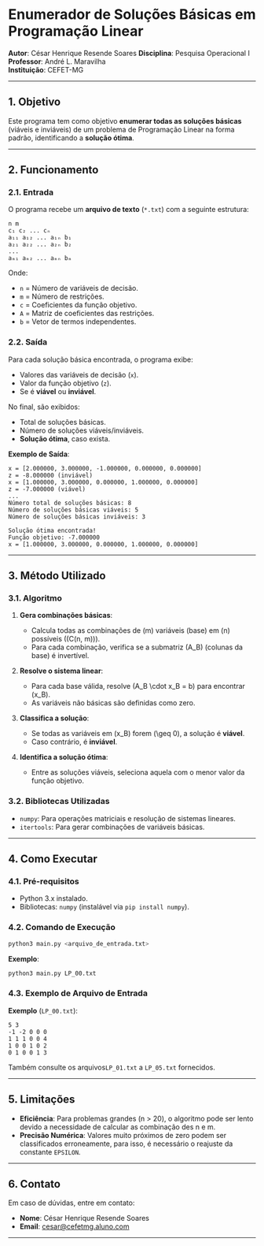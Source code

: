 # **Enumerador de Soluções Básicas em Programação Linear**

**Autor**: César Henrique Resende Soares
**Disciplina**: Pesquisa Operacional I  
**Professor**: André L. Maravilha  
**Instituição**: CEFET-MG

---

## **1. Objetivo**

Este programa tem como objetivo **enumerar todas as soluções básicas** (viáveis e inviáveis) de um problema de
Programação Linear na forma padrão, identificando a **solução ótima**.

---

## **2. Funcionamento**

### **2.1. Entrada**

O programa recebe um **arquivo de texto** (`*.txt`) com a seguinte estrutura:

```
n m  
c₁ c₂ ... cₙ  
a₁₁ a₁₂ ... a₁ₙ b₁  
a₂₁ a₂₂ ... a₂ₙ b₂  
...  
aₘ₁ aₘ₂ ... aₘₙ bₘ  
```  

Onde:

- `n` = Número de variáveis de decisão.
- `m` = Número de restrições.
- `c` = Coeficientes da função objetivo.
- `A` = Matriz de coeficientes das restrições.
- `b` = Vetor de termos independentes.

### **2.2. Saída**

Para cada solução básica encontrada, o programa exibe:

- Valores das variáveis de decisão (`x`).
- Valor da função objetivo (`z`).
- Se é **viável** ou **inviável**.

No final, são exibidos:

- Total de soluções básicas.
- Número de soluções viáveis/inviáveis.
- **Solução ótima**, caso exista.

**Exemplo de Saída**:

```
x = [2.000000, 3.000000, -1.000000, 0.000000, 0.000000]  
z = -8.000000 (inviável)  
x = [1.000000, 3.000000, 0.000000, 1.000000, 0.000000]  
z = -7.000000 (viável)  
...  
Número total de soluções básicas: 8  
Número de soluções básicas viáveis: 5  
Número de soluções básicas inviáveis: 3  

Solução ótima encontrada!  
Função objetivo: -7.000000  
x = [1.000000, 3.000000, 0.000000, 1.000000, 0.000000]  
```  

---

## **3. Método Utilizado**

### **3.1. Algoritmo**

1. **Gera combinações básicas**:
    - Calcula todas as combinações de \(m\) variáveis (base) em \(n\) possíveis (\(C(n, m)\)).
    - Para cada combinação, verifica se a submatriz \(A_B\) (colunas da base) é invertível.

2. **Resolve o sistema linear**:
    - Para cada base válida, resolve \(A_B \cdot x_B = b\) para encontrar \(x_B\).
    - As variáveis não básicas são definidas como zero.

3. **Classifica a solução**:
    - Se todas as variáveis em \(x_B\) forem \(\geq 0\), a solução é **viável**.
    - Caso contrário, é **inviável**.

4. **Identifica a solução ótima**:
    - Entre as soluções viáveis, seleciona aquela com o menor valor da função objetivo.

### **3.2. Bibliotecas Utilizadas**

- `numpy`: Para operações matriciais e resolução de sistemas lineares.
- `itertools`: Para gerar combinações de variáveis básicas.

---

## **4. Como Executar**

### **4.1. Pré-requisitos**

- Python 3.x instalado.
- Bibliotecas: `numpy` (instalável via `pip install numpy`).

### **4.2. Comando de Execução**

```bash
python3 main.py <arquivo_de_entrada.txt>
```  

**Exemplo**:

```bash
python3 main.py LP_00.txt
```  

### **4.3. Exemplo de Arquivo de Entrada**

**Exemplo** (`LP_00.txt`):

```
5 3  
-1 -2 0 0 0  
1 1 1 0 0 4  
1 0 0 1 0 2  
0 1 0 0 1 3  
```  

Também consulte os arquivos`LP_01.txt` a `LP_05.txt` fornecidos.

---

## **5. Limitações**

- **Eficiência**: Para problemas grandes (n > 20\), o algoritmo pode ser lento devido a necessidade de calcular as
combinação des n e m.
- **Precisão Numérica**: Valores muito próximos de zero podem ser classificados erroneamente, para isso, é necessário o
  reajuste da constante `EPSILON`.

---

## **6. Contato**

Em caso de dúvidas, entre em contato:

- **Nome**: César Henrique Resende Soares
- **Email**: cesar@cefetmg.aluno.com

---
